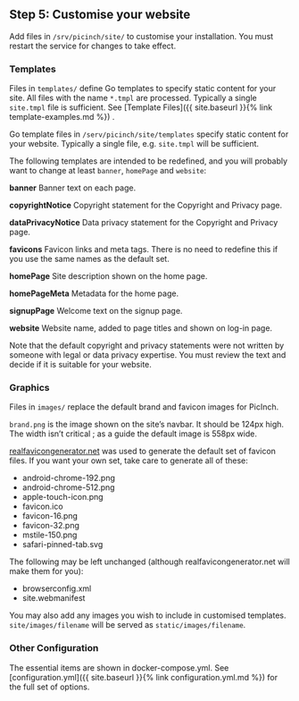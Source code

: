 ## Step 5: Customise your website
Add files in `/srv/picinch/site/` to customise your installation. You must restart the service for changes to take effect.
### Templates
Files in `templates/` define Go templates to specify static content for your site. All files with the name `*.tmpl` are processed. Typically a single `site.tmpl` file is sufficient. See [Template Files]({{ site.baseurl }}{% link template-examples.md %})
.

Go template files in `/serv/picinch/site/templates` specify static content for your website. Typically a single file, e.g. `site.tmpl` will be sufficient.

The following templates are intended to be redefined, and you will probably want to change at least `banner`, `homePage` and `website`:

**banner** Banner text on each page.

**copyrightNotice** Copyright statement for the Copyright and Privacy page.

**dataPrivacyNotice** Data privacy statement for the Copyright and Privacy page.

**favicons** Favicon links and meta tags. There is no need to redefine this if you use the same names as the default set.

**homePage** Site description shown on the home page.

**homePageMeta** Metadata for the home page.

**signupPage** Welcome text on the signup page.

**website** Website name, added to page titles and shown on log-in page.

Note that the default copyright and privacy statements were not written by someone with legal or data privacy expertise. You must review the text and decide if it is suitable for your website.  
### Graphics
Files in `images/` replace the default brand and favicon images for PicInch.

`brand.png` is the image shown on the site’s navbar. It should be 124px high. The width isn’t critical ; as a guide the default image is 558px wide.

[realfavicongenerator.net][1] was used to generate the default set of favicon files. If you want your own set, take care to generate all of these:
- android-chrome-192.png
- android-chrome-512.png
- apple-touch-icon.png
- favicon.ico
- favicon-16.png
- favicon-32.png
- mstile-150.png
- safari-pinned-tab.svg

The following may be left unchanged (although realfavicongenerator.net will make them for you):
- browserconfig.xml
- site.webmanifest

You may also add any images you wish to include in customised templates. `site/images/filename` will be served as `static/images/filename`.

### Other Configuration
The essential items are shown in docker-compose.yml. See [configuration.yml]({{ site.baseurl }}{% link configuration.yml.md %}) for the full set of options.

[1]:	https://realfavicongenerator.net